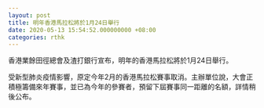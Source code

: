 ```yaml
---
layout: post
title: 明年香港馬拉松將於1月24日舉行　
date: 2020-05-13 15:54:52.000000000 +08:00
categories: rthk
---
```


香港業餘田徑總會及渣打銀行宣布，明年的香港馬拉松將於1月24日舉行。

受新型肺炎疫情影響，原定今年2月的香港馬拉松賽事取消。主辦單位說，大會正積極籌備來年賽事，並已為今年的參賽者，預留下屆賽事同一距離的名額，詳情稍後公布。
